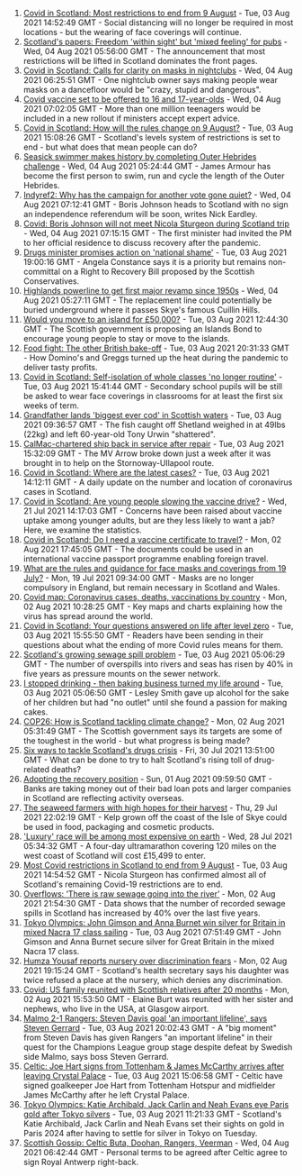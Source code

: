 1. [Covid in Scotland: Most restrictions to end from 9 August](https://www.bbc.co.uk/news/uk-scotland-58057380) - Tue, 03 Aug 2021 14:52:49 GMT - Social distancing will no longer be required in most locations - but the wearing of face coverings will continue.
2. [Scotland's papers: Freedom 'within sight' but 'mixed feeling' for pubs](https://www.bbc.co.uk/news/uk-scotland-58081184) - Wed, 04 Aug 2021 05:56:00 GMT - The announcement that most restrictions will be lifted in Scotland dominates the front pages.
3. [Covid in Scotland: Calls for clarity on masks in nightclubs](https://www.bbc.co.uk/news/uk-scotland-58078053) - Wed, 04 Aug 2021 06:25:51 GMT - One nightclub owner says making people wear masks on a dancefloor would be "crazy, stupid and dangerous".
4. [Covid vaccine set to be offered to 16 and 17-year-olds](https://www.bbc.co.uk/news/uk-58080232) - Wed, 04 Aug 2021 07:02:05 GMT - More than one million teenagers would be included in a new rollout if ministers accept expert advice.
5. [Covid in Scotland: How will the rules change on 9 August?](https://www.bbc.co.uk/news/uk-scotland-53166816) - Tue, 03 Aug 2021 15:08:26 GMT - Scotland's levels system of restrictions is set to end - but what does that mean people can do?
6. [Seasick swimmer makes history by completing Outer Hebrides challenge](https://www.bbc.co.uk/news/uk-scotland-edinburgh-east-fife-58059477) - Wed, 04 Aug 2021 05:24:44 GMT - James Armour has become the first person to swim, run and cycle the length of the Outer Hebrides.
7. [Indyref2: Why has the campaign for another vote gone quiet?](https://www.bbc.co.uk/news/uk-politics-58079551) - Wed, 04 Aug 2021 07:12:41 GMT - Boris Johnson heads to Scotland with no sign an independence referendum will be soon, writes Nick Eardley.
8. [Covid: Boris Johnson will not meet Nicola Sturgeon during Scotland trip](https://www.bbc.co.uk/news/uk-politics-58079390) - Wed, 04 Aug 2021 07:15:15 GMT - The first minister had invited the PM to her official residence to discuss recovery after the pandemic.
9. [Drugs minister promises action on 'national shame'](https://www.bbc.co.uk/news/uk-scotland-scotland-politics-58065417) - Tue, 03 Aug 2021 19:00:16 GMT - Angela Constance says it is a priority but remains non-committal on a Right to Recovery Bill proposed by the Scottish Conservatives.
10. [Highlands powerline to get first major revamp since 1950s](https://www.bbc.co.uk/news/uk-scotland-highlands-islands-58077661) - Wed, 04 Aug 2021 05:27:11 GMT - The replacement line could potentially be buried underground where it passes Skye's famous Cuillin Hills.
11. [Would you move to an island for £50,000?](https://www.bbc.co.uk/news/uk-scotland-highlands-islands-58070578) - Tue, 03 Aug 2021 12:44:30 GMT - The Scottish government is proposing an Islands Bond to encourage young people to stay or move to the islands.
12. [Food fight: The other British bake-off](https://www.bbc.co.uk/news/uk-scotland-scotland-business-58080953) - Tue, 03 Aug 2021 20:31:33 GMT - How Domino's and Greggs turned up the heat during the pandemic to deliver tasty profits.
13. [Covid in Scotland: Self-isolation of whole classes 'no longer routine'](https://www.bbc.co.uk/news/uk-scotland-58073215) - Tue, 03 Aug 2021 15:41:44 GMT - Secondary school pupils will be still be asked to wear face coverings in classrooms for at least the first six weeks of term.
14. [Grandfather lands 'biggest ever cod' in Scottish waters](https://www.bbc.co.uk/news/uk-scotland-north-east-orkney-shetland-58057906) - Tue, 03 Aug 2021 09:36:57 GMT - The fish caught off Shetland weighed in at 49lbs (22kg) and left 60-year-old Tony Urwin "shattered".
15. [CalMac-chartered ship back in service after repair](https://www.bbc.co.uk/news/uk-scotland-highlands-islands-58070582) - Tue, 03 Aug 2021 15:32:09 GMT - The MV Arrow broke down just a week after it was brought in to help on the Stornoway-Ullapool route.
16. [Covid in Scotland: Where are the latest cases?](https://www.bbc.co.uk/news/uk-scotland-53511877) - Tue, 03 Aug 2021 14:12:11 GMT - A daily update on the number and location of coronavirus cases in Scotland.
17. [Covid in Scotland: Are young people slowing the vaccine drive?](https://www.bbc.co.uk/news/uk-scotland-57915106) - Wed, 21 Jul 2021 14:17:03 GMT - Concerns have been raised about vaccine uptake among younger adults, but are they less likely to want a jab? Here, we examine the statistics.
18. [Covid in Scotland: Do I need a vaccine certificate to travel?](https://www.bbc.co.uk/news/uk-scotland-57519070) - Mon, 02 Aug 2021 17:45:05 GMT - The documents could be used in an international vaccine passport programme enabling foreign travel.
19. [What are the rules and guidance for face masks and coverings from 19 July?](https://www.bbc.co.uk/news/health-51205344) - Mon, 19 Jul 2021 09:34:00 GMT - Masks are no longer compulsory in England, but remain necessary in Scotland and Wales.
20. [Covid map: Coronavirus cases, deaths, vaccinations by country](https://www.bbc.co.uk/news/world-51235105) - Mon, 02 Aug 2021 10:28:25 GMT - Key maps and charts explaining how the virus has spread around the world.
21. [Covid in Scotland: Your questions answered on life after level zero](https://www.bbc.co.uk/news/uk-scotland-58071989) - Tue, 03 Aug 2021 15:55:50 GMT - Readers have been sending in their questions about what the ending of more Covid rules means for them.
22. [Scotland's growing sewage spill problem](https://www.bbc.co.uk/news/uk-scotland-58040852) - Tue, 03 Aug 2021 05:06:29 GMT - The number of overspills into rivers and seas has risen by 40% in five years as pressure mounts on the sewer network.
23. [I stopped drinking - then baking business turned my life around](https://www.bbc.co.uk/news/uk-scotland-north-east-orkney-shetland-58011992) - Tue, 03 Aug 2021 05:06:50 GMT - Lesley Smith gave up alcohol for the sake of her children but had "no outlet" until she found a passion for making cakes.
24. [COP26: How is Scotland tackling climate change?](https://www.bbc.co.uk/news/uk-scotland-57970435) - Mon, 02 Aug 2021 05:31:49 GMT - The Scottish government says its targets are some of the toughest in the world - but what progress is being made?
25. [Six ways to tackle Scotland's drugs crisis](https://www.bbc.co.uk/news/uk-scotland-glasgow-west-48921696) - Fri, 30 Jul 2021 13:51:00 GMT - What can be done to try to halt Scotland's rising toll of drug-related deaths?
26. [Adopting the recovery position](https://www.bbc.co.uk/news/uk-scotland-58047221) - Sun, 01 Aug 2021 09:59:50 GMT - Banks are taking money out of their bad loan pots and larger companies in Scotland are reflecting activity overseas.
27. [The seaweed farmers with high hopes for their harvest](https://www.bbc.co.uk/news/uk-scotland-57996627) - Thu, 29 Jul 2021 22:02:19 GMT - Kelp grown off the coast of the Isle of Skye could be used in food, packaging and cosmetic products.
28. ['Luxury' race will be among most expensive on earth](https://www.bbc.co.uk/news/uk-scotland-57975285) - Wed, 28 Jul 2021 05:34:32 GMT - A four-day ultramarathon covering 120 miles on the west coast of Scotland will cost £15,499 to enter.
29. [Most Covid restrictions in Scotland to end from 9 August](https://www.bbc.co.uk/news/uk-scotland-58077159) - Tue, 03 Aug 2021 14:54:52 GMT - Nicola Sturgeon has confirmed almost all of Scotland's remaining Covid-19 restrictions are to end.
30. [Overflows: ‘There is raw sewage going into the river’](https://www.bbc.co.uk/news/uk-scotland-58061389) - Mon, 02 Aug 2021 21:54:30 GMT - Data shows that the number of recorded sewage spills in Scotland has increased by 40% over the last five years.
31. [Tokyo Olympics: John Gimson and Anna Burnet win silver for Britain in mixed Nacra 17 class sailing](https://www.bbc.co.uk/sport/av/olympics/58069529) - Tue, 03 Aug 2021 07:51:49 GMT - John Gimson and Anna Burnet secure silver for Great Britain in the mixed Nacra 17 class.
32. [Humza Yousaf reports nursery over discrimination fears](https://www.bbc.co.uk/news/uk-scotland-58064620) - Mon, 02 Aug 2021 19:15:24 GMT - Scotland's health secretary says his daughter was twice refused a place at the nursery, which denies any discrimination.
33. [Covid: US family reunited with Scottish relatives after 20 months](https://www.bbc.co.uk/news/uk-scotland-58062730) - Mon, 02 Aug 2021 15:53:50 GMT - Elaine Burt was reunited with her sister and nephews, who live in the USA, at Glasgow airport.
34. [Malmo 2-1 Rangers: Steven Davis goal 'an important lifeline', says Steven Gerrard](https://www.bbc.co.uk/sport/football/58059487) - Tue, 03 Aug 2021 20:02:43 GMT - A "big moment" from Steven Davis has given Rangers "an important lifeline" in their quest for the Champions League group stage despite defeat by Swedish side Malmo, says boss Steven Gerrard.
35. [Celtic: Joe Hart signs from Tottenham & James McCarthy arrives after leaving Crystal Palace](https://www.bbc.co.uk/sport/football/58077880) - Tue, 03 Aug 2021 15:06:58 GMT - Celtic have signed goalkeeper Joe Hart from Tottenham Hotspur and midfielder James McCarthy after he left Crystal Palace.
36. [Tokyo Olympics: Katie Archibald, Jack Carlin and Neah Evans eye Paris gold after Tokyo silvers](https://www.bbc.co.uk/sport/olympics/58070727) - Tue, 03 Aug 2021 11:21:33 GMT - Scotland's Katie Archibald, Jack Carlin and Neah Evans set their sights on gold in Paris 2024 after having to settle for silver in Tokyo on Tuesday.
37. [Scottish Gossip: Celtic Buta, Doohan, Rangers, Veerman](https://www.bbc.co.uk/sport/football/58083923) - Wed, 04 Aug 2021 06:42:44 GMT - Personal terms to be agreed after Celtic agree to sign Royal Antwerp right-back.
